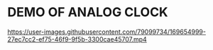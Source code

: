 # DEMO OF ANALOG CLOCK

https://user-images.githubusercontent.com/79099734/169654999-27ec7cc2-ef75-46f9-9f5b-3300cae45707.mp4
